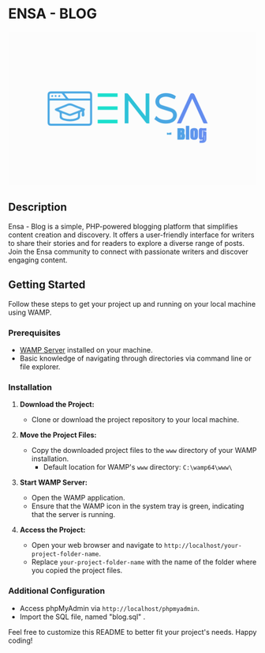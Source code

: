 # ENSA - BLOG

![Project Logo](css/ensablog-bg.png)

## Description

Ensa - Blog is a simple, PHP-powered blogging platform that simplifies content creation and discovery. It offers a user-friendly interface for writers to share their stories and for readers to explore a diverse range of posts. Join the Ensa community to connect with passionate writers and discover engaging content.

## Getting Started

Follow these steps to get your project up and running on your local machine using WAMP.

### Prerequisites

- [WAMP Server](http://www.wampserver.com/) installed on your machine.
- Basic knowledge of navigating through directories via command line or file explorer.

### Installation

1. **Download the Project:**
   - Clone or download the project repository to your local machine.

2. **Move the Project Files:**
   - Copy the downloaded project files to the `www` directory of your WAMP installation.
     - Default location for WAMP's `www` directory: `C:\wamp64\www\`

3. **Start WAMP Server:**
   - Open the WAMP application.
   - Ensure that the WAMP icon in the system tray is green, indicating that the server is running.

4. **Access the Project:**
   - Open your web browser and navigate to `http://localhost/your-project-folder-name`.
   - Replace `your-project-folder-name` with the name of the folder where you copied the project files.

### Additional Configuration
  - Access phpMyAdmin via `http://localhost/phpmyadmin`.
  - Import the SQL file, named "blog.sql" .


Feel free to customize this README to better fit your project's needs. Happy coding!
